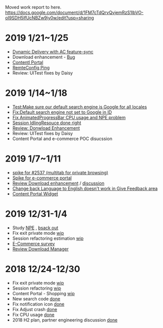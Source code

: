 Moved work report to here.
https://docs.google.com/document/d/1FM7cTdQrvQvjemRzS1lbVO-oI9SDH5lfUcNBZw9iy0w/edit?usp=sharing


# 2019 1/21~1/25
- [Dynamic Delivery with AC feature-sync](https://github.com/mozilla-tw/FirefoxLite/pull/3116)
- Download enhancement - [Bug](https://github.com/mozilla-tw/FirefoxLite/pull/3107)
- [Contentl Portal](https://github.com/mozilla-tw/FirefoxLite/pull/3104)
- [RemteConfig Ping](https://github.com/mozilla-tw/FirefoxLite/pull/3081)
- Review: UITest fixes by Daisy


# 2019 1/14~1/18
- [Test:Make sure our default search engine is Google for all locales](https://github.com/mozilla-tw/FirefoxLite/pull/3078)
- [Fix:Default search engine not set to Google in ID](https://github.com/mozilla-tw/FirefoxLite/issues/3067)
- [Fix AnimatedProgressBar CPU usage and NPE problem](https://github.com/mozilla-tw/FirefoxLite/pull/3077)
- [Session IdlingResouce done right](https://github.com/mozilla-tw/FirefoxLite/pull/3064)
- [Review: Donwload Enhancement](https://github.com/mozilla-tw/FirefoxLite/pull/3021)
- Review: UITest fixes by Daisy
- Content Portal and e-commerce POC disucssion

# 2019 1/7~1/11
- [spike for #2537 (multitab for private browsing)](https://github.com/mozilla-tw/Rocket/issues/3008#issuecomment-453017344)
- [Spike for e-commerce portal](https://github.com/mozilla-tw/Rocket/issues/3034#issuecomment-453016571)
- [Review Download enhancement](https://github.com/mozilla-tw/Rocket/pull/3021) / [discussion](https://github.com/mozilla-tw/Rocket/pull/3059)
- [Change back Language to English doesn't work in Give Feedback area](https://github.com/mozilla-tw/Rocket/issues/2794)
- [Content Portal Widget](https://github.com/mozilla-tw/Rocket/pull/2878#pullrequestreview-191139439)

# 2019 12/31-1/4
- Study [NPE](https://github.com/mozilla-tw/Rocket/issues/3042#issuecomment-450817911) , [bsack out](https://github.com/mozilla-tw/Rocket/pull/3046)
- Fix exit private mode [wip](https://github.com/mozilla-tw/Rocket/pull/3020)
- Session refactoring estimation [wip](https://github.com/mozilla-tw/Rocket/issues/3034#issuecomment-450548131)
- [E-Commerce survey](https://github.com/mozilla-tw/Rocket/issues/3034#issuecomment-450771970)
- [Review Download Manager](https://github.com/mozilla-tw/Rocket/pull/3021)

# 2018 12/24-12/30
- Fix exit private mode [wip](https://github.com/mozilla-tw/Rocket/pull/3020)
- Session refactoring [wip](https://github.com/mozilla-tw/Rocket/issues/3034#issuecomment-450548131)
- Content Portal - Shopping [wip](https://github.com/mozilla-tw/Rocket/issues/3034#issuecomment-450771970)
- New search code [done](https://github.com/mozilla-tw/Rocket/pull/3002)
- Fix notification icon [done](https://github.com/mozilla-tw/Rocket/pull/3027)
- Fix Adjust crash [done](https://github.com/mozilla-tw/Rocket/pull/3025)
- Fix CPU usage [done](https://github.com/mozilla-tw/Rocket/pull/3001)
- 2018 H2 plan, partner engineering discussion [done](https://docs.google.com/document/d/1XAR3QhECRsT68rpjOfxUwbnK1L6FkKHwLMzEl0qaB_g/edit)
